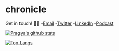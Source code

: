 # chronicle
Get in touch! 🧜‍♀️
-[Email](pragyadeolal@gmail.com)
-[Twitter](https://twitter.com/pragyadeolal)
-[LinkedIn](https://www.linkedin.com/in/pragyadeolal/)
-[Podcast](https://anchor.fm/pragyadeolal)

[![Pragya's github stats](https://github-readme-stats.vercel.app/api?username=pragyadeolal&count_private=true&show_icons=true&theme=radical&hide_rank=false)](https://github.com/pragyadeolal/github-readme-stats)

[![Top Langs](https://github-readme-stats.vercel.app/api/top-langs/?username=pragyadeolal)](https://github.com/pragyadeolal/github-readme-stats)
